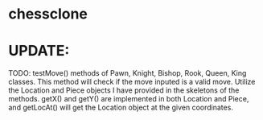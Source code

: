 # chessclone  

# UPDATE:  

TODO: testMove() methods of Pawn, Knight, Bishop, Rook, Queen, King classes. This method will check if the move inputed is a valid move.
Utilize the Location and Piece objects I have provided in the skeletons of the methods. getX() and getY() are implemented in both Location and Piece, and getLocAt() will get the Location object at the given coordinates.
